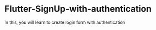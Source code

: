 # Flutter-SignUp-with-authentication
In this, you will learn to create login form with authentication
